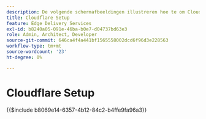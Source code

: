 ```yaml
---
description: De volgende schermafbeeldingen illustreren hoe te om Cloudflare te vormen om inhoud te leveren.  De essentiële instellingen worden gemarkeerd met een rode cirkel.
title: Cloudflare Setup
feature: Edge Delivery Services
exl-id: b8240a05-091e-46ba-b0e7-d04737bd63e3
role: Admin, Architect, Developer
source-git-commit: 646ca4f4a441bf1565558002dcd6f96d3e228563
workflow-type: tm+mt
source-wordcount: '23'
ht-degree: 0%

---
```


# Cloudflare Setup

{{$include b8069e14-6357-4b12-84c2-b4ffe9fa96a3}}
